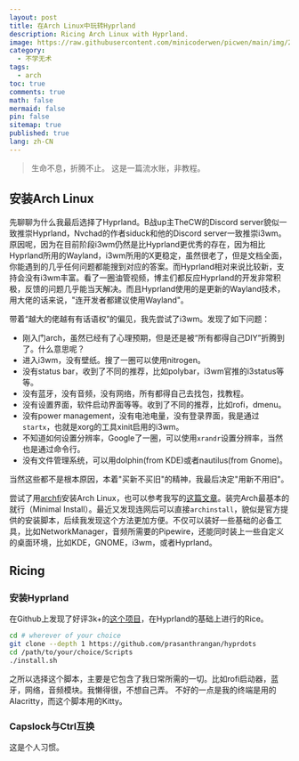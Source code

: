 ```yaml
---
layout: post
title: 在Arch Linux中玩转Hyprland
description: Ricing Arch Linux with Hyprland.
image: https://raw.githubusercontent.com/minicoderwen/picwen/main/img/202401161203859.jpg
category:
  - 不学无术
tags:
  - arch
toc: true
comments: true
math: false
mermaid: false
pin: false
sitemap: true
published: true
lang: zh-CN
---
```


> 生命不息，折腾不止。
> 这是一篇流水账，非教程。

## 安装Arch Linux

先聊聊为什么我最后选择了Hyprland。B战up主TheCW的Discord server貌似一致推崇Hyprland，Nvchad的作者siduck和他的Discord server一致推崇i3wm。原因呢，因为在目前阶段i3wm仍然是比Hyprland更优秀的存在，因为相比Hyprland所用的Wayland，i3wm所用的X更稳定，虽然很老了，但是文档全面，你能遇到的几乎任何问题都能搜到对应的答案。而Hyprland相对来说比较新，支持会没有i3wm丰富。看了一圈油管视频，博主们都反应Hyprland的开发非常积极，反馈的问题几乎能当天解决。而且Hyprland使用的是更新的Wayland技术，用大佬的话来说，"连开发者都建议使用Wayland"。

带着“越大的佬越有有话语权”的偏见，我先尝试了i3wm。发现了如下问题：

- 刚入门arch，虽然已经有了心理预期，但是还是被“所有都得自己DIY”折腾到了。什么意思呢？
- 进入i3wm，没有壁纸。搜了一圈可以使用nitrogen。
- 没有status bar，收到了不同的推荐，比如polybar，i3wm官推的i3status等等。
- 没有蓝牙，没有音频，没有网络，所有都得自己去找包，找教程。
- 没有设置界面，软件启动界面等等。收到了不同的推荐，比如rofi，dmenu。
- 没有power management，没有电池电量，没有登录界面，我是通过`startx`，也就是xorg的工具xinit启用的i3wm。
- 不知道如何设置分辨率，Google了一圈，可以使用`xrandr`设置分辨率，当然也是通过命令行。
- 没有文件管理系统，可以用dolphin(from KDE)或者nautilus(from Gnome)。

当然这些都不是根本原因，本着"买新不买旧"的精神，我最后决定"用新不用旧"。

尝试了用[archfi](https://github.com/MatMoul/archfi)安装Arch Linux，也可以参考我写的[这篇文章](https://blog.techwen.cn/posts/install-arch-linux/)。装完Arch最基本的就行（Minimal Install）。最近又发现连网后可以直接`archinstall`，貌似是官方提供的安装脚本，后续我发现这个方法更加方便。不仅可以装好一些基础的必备工具，比如NetworkManager，音频所需要的Pipewire，还能同时装上一些自定义的桌面环境，比如KDE，GNOME，i3wm，或者Hyprland。

## Ricing

### 安装Hyprland

在Github上发现了好评3k+的[这个项目](https://github.com/prasanthrangan/hyprdots)，在Hyprland的基础上进行的Rice。

```bash
cd # wherever of your choice
git clone --depth 1 https://github.com/prasanthrangan/hyprdots
cd /path/to/your/choice/Scripts
./install.sh
```

之所以选择这个脚本，主要是它包含了我日常所需的一切。比如rofi启动器，蓝牙，网络，音频模块。我懒得很，不想自己弄。
不好的一点是我的终端是用的Alacritty，而这个脚本用的Kitty。

### Capslock与Ctrl互换

这是个人习惯。

